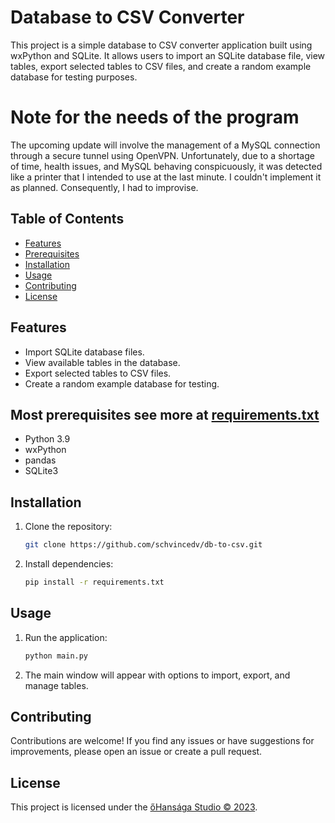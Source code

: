# Database to CSV Converter

This project is a simple database to CSV converter application built using wxPython and SQLite. It allows users to import an SQLite database file, view tables, export selected tables to CSV files, and create a random example database for testing purposes.

# Note for the needs of the program
The upcoming update will involve the management of a MySQL connection through a secure tunnel using OpenVPN. Unfortunately, due to a shortage of time, health issues, and MySQL behaving conspicuously, it was detected like a printer that I intended to use at the last minute. I couldn't implement it as planned. Consequently, I had to improvise.

## Table of Contents
- [Features](#features)
- [Prerequisites](#prerequisites)
- [Installation](#installation)
- [Usage](#usage)
- [Contributing](#contributing)
- [License](#license)

## Features

- Import SQLite database files.
- View available tables in the database.
- Export selected tables to CSV files.
- Create a random example database for testing.

## Most prerequisites see more at [requirements.txt](requirements.txt)

- Python 3.9
- wxPython
- pandas
- SQLite3

## Installation

1. Clone the repository:

    ```bash
    git clone https://github.com/schvincedv/db-to-csv.git
    ```

2. Install dependencies:

    ```bash
    pip install -r requirements.txt
    ```

## Usage

1. Run the application:

    ```bash
    python main.py
    ```

2. The main window will appear with options to import, export, and manage tables.

## Contributing

Contributions are welcome! If you find any issues or have suggestions for improvements, please open an issue or create a pull request.

## License

This project is licensed under the [őHansága Studio © 2023](https://www.facebook.com/ohansaga).
